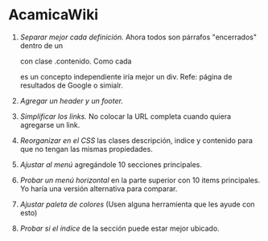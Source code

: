 # AcamicaWiki
1) *Separar mejor cada definición.* Ahora todos son párrafos "encerrados" dentro de un <div> con clase .contenido. Como cada <p> es un concepto independiente iría mejor un div. Refe: página de resultados de Google o simialr.

2) *Agregar un header y un footer.*

3) *Simplificar los links.* No colocar la URL completa cuando quiera agregarse un link.

4) *Reorganizar en el CSS* las clases descripción, indice y contenido para que no tengan las mismas propiedades.

5) *Ajustar al menú* agregándole 10 secciones principales.

6)  *Probar un menú horizontal* en la parte superior con 10 items principales. Yo haría una versión alternativa para comparar.

7) *Ajustar paleta de colores* (Usen alguna herramienta que les ayude con esto)

8) *Probar si el índice* de la sección puede estar mejor ubicado.
